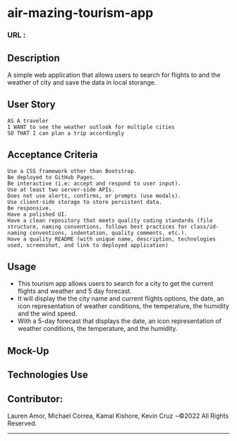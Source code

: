 # air-mazing-tourism-app
### URL :

## Description
A simple web application that allows users to search for flights to and the weather of city and save the data in local storange.

## User Story
```
AS A traveler
I WANT to see the weather outlook for multiple cities
SO THAT I can plan a trip accordingly
```

## Acceptance Criteria
```
Use a CSS framework other than Bootstrap.
Be deployed to GitHub Pages.
Be interactive (i.e: accept and respond to user input).
Use at least two server-side APIs.
Does not use alerts, confirms, or prompts (use modals).
Use client-side storage to store persistent data.
Be responsive.
Have a polished UI.
Have a clean repository that meets quality coding standards (file structure, naming conventions, follows best practices for class/id-naming conventions, indentation, quality comments, etc.).
Have a quality README (with unique name, description, technologies used, screenshot, and link to deployed application)

```

## Usage
- This tourism app allows users to search for a city to get the current flights and weather and 5 day forecast.
- It will display the the city name and current flights options, the date, an icon representation of weather conditions, the temperature, the humidity and the wind speed.
- With a 5-day forecast that displays the date, an icon representation of weather conditions, the temperature, and the humidity.

## Mock-Up

## Technologies Use
<link rel="stylesheet" href="https://maxcdn.bootstrapcdn.com/font-awesome/4.7.0/css/font-awesome.min.css">
<link href="https://fonts.googleapis.com/css?family=Open+Sans:300,400,700" rel="stylesheet">
<link rel="stylesheet" href="https://unpkg.com/bulma@0.9.0/css/bulma.min.css" />


## Contributor:
Lauren Amor, Michael Correa, Kamal Kishore, Kevin Cruz ¬©2022 All Rights Reserved.
- - -


